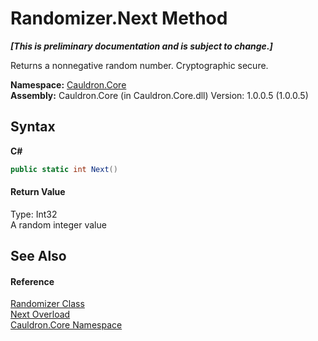 # Randomizer.Next Method 
 _**\[This is preliminary documentation and is subject to change.\]**_

Returns a nonnegative random number. Cryptographic secure.

**Namespace:**&nbsp;<a href="N_Cauldron_Core">Cauldron.Core</a><br />**Assembly:**&nbsp;Cauldron.Core (in Cauldron.Core.dll) Version: 1.0.0.5 (1.0.0.5)

## Syntax

**C#**<br />
``` C#
public static int Next()
```


#### Return Value
Type: Int32<br />A random integer value

## See Also


#### Reference
<a href="T_Cauldron_Core_Randomizer">Randomizer Class</a><br /><a href="Overload_Cauldron_Core_Randomizer_Next">Next Overload</a><br /><a href="N_Cauldron_Core">Cauldron.Core Namespace</a><br />